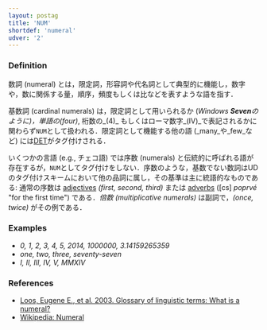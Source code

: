 ```yaml
---
layout: postag
title: 'NUM'
shortdef: 'numeral'
udver: '2'
---
```


### Definition

数詞 (numeral) とは，限定詞，形容詞や代名詞として典型的に機能し，数字や，数に関係する量，順序，頻度もしくは比などを表すような語を指す．

基数詞 (cardinal numerals) は，限定詞として用いられるか (_Windows <b>Seven</b>_のように)，単語の_(four)_, 桁数の_(4)_ もしくはローマ数字_(IV)_で表記されるかに関わらず`NUM`として扱われる．限定詞として機能する他の語 (_many_や_few_など) には[DET]()がタグ付けされる．

いくつかの言語 (e.g., チェコ語) では序数 (numerals) と伝統的に呼ばれる語が存在するが，`NUM`としてタグ付けをしない．序数のような，基数でない数詞はUDのタグ付けスキームにおいて他の品詞に属し，その基準は主に統語的なものである: 通常の序数は [adjectives](ADJ) _(first, second, third)_ または [adverbs](ADV) ([cs] _poprvé_ "for the first time") である．_倍数 (multiplicative numerals)_ は副詞で，_(once, twice)_ がその例である．

### Examples

- _0, 1, 2, 3, 4, 5, 2014, 1000000, 3.14159265359_
- _one, two, three, seventy-seven_
- _I, II, III, IV, V, MMXIV_

### References

- [Loos, Eugene E., et al. 2003. Glossary of linguistic terms: What is a numeral?](http://www-01.sil.org/linguistics/GlossaryOfLinguisticTerms/WhatIsANumeral.htm)
- [Wikipedia: Numeral](http://en.wikipedia.org/wiki/Numeral_%28linguistics%29)
